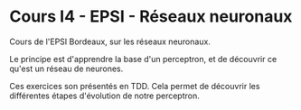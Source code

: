 # Cours I4 - EPSI - Réseaux neuronaux

Cours de l'EPSI Bordeaux, sur les réseaux neuronaux.

Le principe est d'apprendre la base d'un perceptron, et de découvrir ce qu'est un réseau de neurones.

Ces exercices son présentés en TDD. Cela permet de découvrir les différentes étapes d'évolution de notre perceptron.
